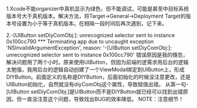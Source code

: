 1.Xcode不能organizer中真机显示为绿色，但不能调试，可能是甚至中目标系统版本号大于真机版本。解决方法，将Target->General->Deployment Target的版本号设置为小于等于真机版本。在相隔一段时间后再次遇到，记下来。

2.-[UIButton setDiyComObj:]: unrecognized selector sent to instance 0x100cc790
 *** Terminating app due to uncaught exception 'NSInvalidArgumentException', reason: '-[UIButton setDiyComObj:]: unrecognized selector sent to instance 0x100cc790'
 错误原因是我的倏忽，解决问题用了两个小时。原来使用UIButton，但因为前端的逻需求用后台的逻辑太勉强，我用后台的逻辑自动创建了一个ViewModal绑定到UIButton上，形成DIYButton。前面定义的名称是DIYButton，后面初始化的时候没注意更改，还是UIButton初始化，自然就没有diyComObj这个属性，导致赋值出错。
 从第一句-[UIButton setDiyComObj:]是UIButton而不是DIYButton就已经可以找到出错原因，但一直没注意这个问题，导致找出BUG的效率降低。
 NOTE：注意细节！